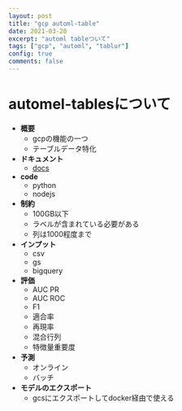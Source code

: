 ```yaml
---
layout: post
title: "gcp automl-table"
date: 2021-03-20
excerpt: "automl tableついて"
tags: ["gcp", "automl", "tablur"]
config: true
comments: false
---
```


# automel-tablesについて 
 - **概要**
   - gcpの機能の一つ
   - テーブルデータ特化
 - **ドキュメント**
   - [docs](https://cloud.google.com/automl-tables)
 - **code**
   - python
   - nodejs
 - **制約**
   - 100GB以下
   - ラベルが含まれている必要がある
   - 列は1000程度まで
 - **インプット**
   - csv
   - gs
   - bigquery
 - **評価**
   - AUC PR
   - AUC ROC
   - F1
   - 適合率
   - 再現率
   - 混合行列
   - 特徴量重要度
 - **予測**
   - オンライン
   - バッチ
 - **モデルのエクスポート**
   - gcsにエクスポートしてdocker経由で使える
